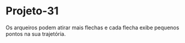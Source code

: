 # Projeto-31
Os arqueiros podem atirar mais flechas e cada flecha exibe pequenos pontos na sua trajetória.
